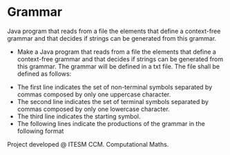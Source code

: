 # Grammar #
Java program that reads from a file the elements that define a context-free grammar and that decides if strings can be generated from this grammar.

* Make a Java program that reads from a file the elements that define a context-free grammar and that decides if strings can be generated from this grammar.
The grammar will be defined in a txt file. The file shall be defined as follows:
- The first line indicates the set of non-terminal symbols separated by commas composed by only one uppercase character.
- The second line indicates the set of terminal symbols separated by commas composed by only one lowercase character.
- The third line indicates the starting symbol.
- The following lines indicate the productions of the grammar in the following format

Project developed @ ITESM CCM.
Computational Maths.
